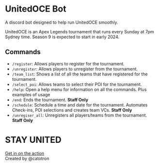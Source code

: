 # UnitedOCE Bot
A discord bot designed to help run UnitedOCE smoothly.

UnitedOCE is an Apex Legends tournament that runs every Sunday at 7pm Sydney time. Season 9 is expected to start in early 2024.

## Commands
- `/register`: Allows players to register for the tournament.
- `/unregister`: Allows players to unregister from the tournament.
- `/team_list`: Shows a list of all the teams that have registered for the tournament.
- `/select_poi`: Allows teams to select their POI for the tournament.
- `/help`: Open a help menu for information on all the commands. Plus examples of usage
- `/end`: Ends the tournament. **Staff Only**
- `/schedule`: Schedule a time and date for the tournament. Automates Check-ins, POI selections and creates team VCs. **Staff Only**
- `/unregiser_all`: Unregisters all players/teams from the tournament. **Staff Only**

# STAY UNITED
[Get in on the action](https://discord.gg/6r2snr9Yub)\
Created by @catotron